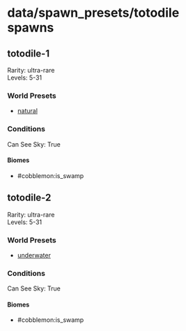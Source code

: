 # data/spawn_presets/totodile spawns  
  
## totodile-1  
Rarity: ultra-rare  
Levels: 5-31  
  
### World Presets  
* [natural](data/spawn_data/natural.md)  
  
### Conditions  
Can See Sky: True  
  
#### Biomes  
  * #cobblemon:is_swamp
  
  
## totodile-2  
Rarity: ultra-rare  
Levels: 5-31  
  
### World Presets  
* [underwater](data/spawn_data/underwater.md)  
  
### Conditions  
Can See Sky: True  
  
#### Biomes  
  * #cobblemon:is_swamp
  
